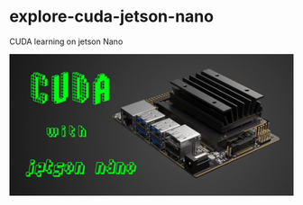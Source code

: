 # explore-cuda-jetson-nano
CUDA learning on jetson Nano

![alt text](assets/jetson_nano_render.webp)
